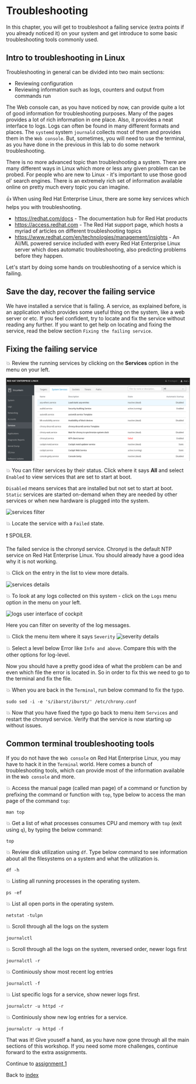 # Troubleshooting

In this chapter, you will get to troubleshoot a failing service (extra points if you already noticed it) on your system and get introduce to some basic troubleshooting tools commonly used.

## Intro to troubleshooting in Linux

Troubleshooting in general can be divided into two main sections:

* Reviewing configuration
* Reviewing information such as logs, counters and output from commands run

The Web console can, as you have noticed by now, can provide quite a lot of good information for troubleshooting purposes. Many of the pages provides a lot of rich information in one place. Also, it provides a neat interface to logs. Logs can often be found in  many different formats and places. The ```systemd``` system ```journald``` collects most of them and provides them in the  ```Web console```. But, sometimes, you will need to use the terminal, as you have done in the previous in this lab to do some network troubleshooting.

There is no more advanced topic than troubleshooting a system. There are many different ways in Linux which more or less any given problem can be probed. For people who are new to Linux - it's important to use those good ol' search engines. There is an extremely rich set of information available online on pretty much every topic you can imagine. 

:thumbsup: When using Red Hat Enterprise Linux, there are some key services which helps you with troubleshooting.

* https://redhat.com/docs - The documentation hub for Red Hat products
* https://access.redhat.com - The Red Hat support page, which hosts a myriad of articles on different troubleshooting topics
* https://www.redhat.com/en/technologies/management/insights - An AI/ML powered service included with every Red Hat Enterprise Linux server which does automatic troubleshooting, also predicting problems before they happen. 

Let's start by doing some hands on troubleshooting of a service which is failing.

## Save the day, recover the failing service

We have installed a service that is failing. A service, as explained before, is an application which provides some useful thing on the system, like a web server or etc. If you feel confident, try to locate and fix the service without reading any further. If you want to get help on locating and fixing the service, read the below section ```Fixing the failing service```.

## Fixing the failing service

:boom: Review the running services by clicking on the **Services** option in the menu on your left.

![services user interface of cockpit](images/services_interface.png)

:boom: You can filter services by their status. Click where it says **All** and select ```Enabled``` to view services that are set to start at boot.

```Disabled``` means services that are installed but not set to start at boot.
```Static``` services are started on-demand when they are needed by other services or when new hardware is plugged into the system.

![services filter](images/services_filter.png) 

:boom: Locate the service with a ```Failed``` state. 

:exclamation: SPOILER. 

The failed service is the chronyd service. Chronyd is the default NTP service on Red Hat Enterprise Linux. You should already have a good idea why it is not working. 

:boom: Click on the entry in the list to view more details.

![services details](images/failed_chronyd.png)

:boom: To look at any logs collected on this system - click on the  ```Logs``` menu option in the menu on your left.

![logs user interface of cockpit](images/interface_logs.png)

Here you can filter on severity of the log messages. 

:boom: Click the menu item where it says ```Severity```
![severity details](images/severity_menu.png)

:boom: Select a level below Error like ```Info and above```. Compare this with the other options for log-level.

Now you should have a pretty good idea of what the problem can be and even which file the error is located in. So in order to fix this we need to go to the terminal and fix the file.

:boom: When you are back in the ```Terminal```, run below command to fix the typo.
```
sudo sed -i -e 's/ibarst/iburst/' /etc/chrony.conf
```

:boom: Now that you have fixed the typo go back to menu item ```Services``` and restart the chronyd service. Verify that the service is now starting up without issues.

## Common terminal troubleshooting tools

If you do not have the ```Web console``` on Red Hat Enterprise Linux, you may have to hack it in the ```Terminal``` world. Here comes a bunch of troubleshooting tools, which can provide most of the information available in the ```Web console``` and more.

:boom: Access the manual page (called man page) of a command or function by prefixing the command or function with ```top```,  type below to access the man page of the command ```top```:
```
man top
```

:boom: Get a list of what processes consumes CPU and memory with ```top``` (exit using ```q```), by typing the below command:

```
top
```

:boom: Review disk utilization using ```df```. Type below command to see information about all the filesystems on a system and what the utilization is.

```
df -h
```

:boom: Listing all running processes in the operating system.

```
ps -ef
```

:boom: List all open ports in the operating system.

```
netstat -tulpn
```

:boom: Scroll through all the logs on the system

```
journalctl
```

:boom: Scroll through all the logs on the system, reversed order, newer logs first

```
journalctl -r
````

:boom: Continiously show most recent log entries

```
journalctl -f
```

:boom: List specific logs for a service, show newer logs first.

```
journalctr -u httpd -r
```

:boom: Continiously show new log entries for a service.

```
journalctr -u httpd -f
```

That was it! Give youself a hand, as you have now gone through all the main sections of this workshop. If you need some more challenges, continue forward to the extra assignments.

Continue to [assignment 1](assign1.md)

Back to [index](thews.md)